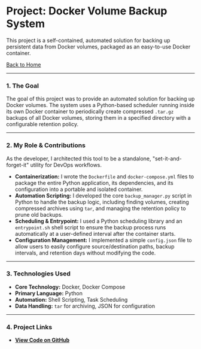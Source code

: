 # Project: Docker Volume Backup System

This project is a self-contained, automated solution for backing up persistent data from Docker volumes, packaged as an easy-to-use Docker container.

[Back to Home](./index.md)

---

### 1. The Goal
The goal of this project was to provide an automated solution for backing up Docker volumes. The system uses a Python-based scheduler running inside its own Docker container to periodically create compressed `.tar.gz` backups of all Docker volumes, storing them in a specified directory with a configurable retention policy.

---

### 2. My Role & Contributions
As the developer, I architected this tool to be a standalone, "set-it-and-forget-it" utility for DevOps workflows.

* **Containerization:** I wrote the `Dockerfile` and `docker-compose.yml` files to package the entire Python application, its dependencies, and its configuration into a portable and isolated container.
* **Automation Scripting:** I developed the core `backup_manager.py` script in Python to handle the backup logic, including finding volumes, creating compressed archives using `tar`, and managing the retention policy to prune old backups.
* **Scheduling & Entrypoint:** I used a Python scheduling library and an `entrypoint.sh` shell script to ensure the backup process runs automatically at a user-defined interval after the container starts.
* **Configuration Management:** I implemented a simple `config.json` file to allow users to easily configure source/destination paths, backup intervals, and retention days without modifying the code.

---

### 3. Technologies Used
* **Core Technology:** Docker, Docker Compose
* **Primary Language:** Python
* **Automation:** Shell Scripting, Task Scheduling
* **Data Handling:** `tar` for archiving, JSON for configuration

---

### 4. Project Links
* [**View Code on GitHub**](https://github.com/githubabhay2003/Docker-volume-backup-system)
